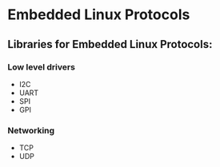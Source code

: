 # Embedded Linux Protocols

## Libraries for Embedded Linux Protocols:

### Low level drivers
- I2C
- UART 
- SPI
- GPI
### Networking
- TCP
- UDP


